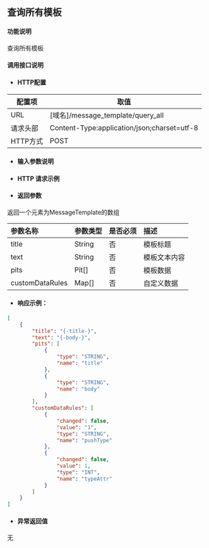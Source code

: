 ## 查询所有模板

#### 功能说明

查询所有模板

#### 调用接口说明

* #### HTTP配置

| 配置项 | 取值 |
| --- | --- |
| URL | \[域名\]/message_template/query_all|
| 请求头部 | Content-Type:application/json;charset=utf-8 |
| HTTP方式 | POST|

* #### 输入参数说明


* #### HTTP 请求示例


* #### 返回参数

返回一个元素为MessageTemplate的数组

| 参数名称 | 参数类型 | 是否必须 | 描述 |
| :--- | :--- | :--- | :--- |
| title| String | 否 |模板标题 |
| text| String  | 否 | 模板文本内容|
| pits|Pit[] | 否 |模板数据 |
| customDataRules|Map[] | 否 | 自定义数据|


* #### 响应示例：

```json
[
    {
        "title": "{-title-}",
        "text": "{-body-}",
        "pits": [
            {
                "type": "STRING",
                "name": "title"
            },
            {
                "type": "STRING",
                "name": "body"
            }
        ],
        "customDataRules": [
            {
                "changed": false,
                "value": "1",
                "type": "STRING",
                "name": "pushType"
            },
            {
                "changed": false,
                "value": 1,
                "type": "INT",
                "name": "typeAttr"
            }
        ]
    }
]
```



* #### 异常返回值

无



